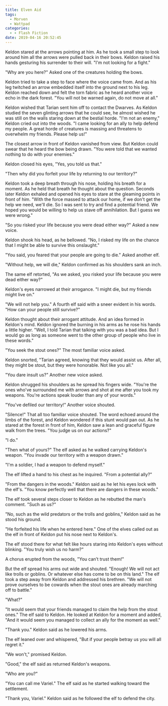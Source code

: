 ```yaml
---
title: Elven Aid
tags:
  - Morven
  - Wattpad
categories:
  - - Flash Fiction
date: 2019-04-16 20:52:45
---
```


Keldon stared at the arrows pointing at him. As he took a small step to look around him all the arrows were pulled back in their bows. Keldon raised his hands gesturing his surrender to their will. "I'm not looking for a fight."

"Why are you here?" Asked one of the creatures holding the bows.

Keldon tried to take a step to face where the voice came from. And as his leg twitched an arrow embedded itself into the ground next to his leg. Keldon reached down and felt the torn fabric as he heard another voice echo in the dark forest. "You will not be warned again, do not move at all.<!-- more -->"

Keldon wished that Tarian sent him off to contact the Dwarves. As Keldon studied the seven glinting arrows that he could see, he almost wished he was still on the walls staring down at the bestial horde. "I'm not an enemy," Keldon cried out into the woods. "I came looking for an ally to help defend my people. A great horde of creatures is massing and threatens to overwhelm my friends. Please help us!"

The closest arrow in front of Keldon vanished from view. But Keldon could swear that he heard the bow being drawn. "You were told that we wanted nothing to do with your enemies."

Keldon closed his eyes, "Yes, you told us that."

"Then why did you forfeit your life by returning to our territory?"

Keldon took a deep breath through his nose, holding his breath for a moment.  As he held that breath he thought about the question. Seconds later Keldon exhaled and opened his eyes to stare at the gleaming points in front of him. "With the force massed to attack our home, if we don't get the help we need, we'll die. So I was sent to try and find a potential friend. We hoped you would be willing to help us stave off annihilation. But I guess we were wrong."

"So you risked your life because you were dead either way?" Asked a new voice.

Keldon shook his head, as he bellowed. "No, I risked my life on the chance that I might be able to survive this onslaught."

"You said, you feared that your people are going to die." Asked another elf.

"Without help, we will die," Keldon confirmed as his shoulders sank an inch.

The same elf retorted, "As we asked, you risked your life because you were dead either way?"

Keldon's eyes narrowed at their arrogance. "I might die, but my friends might live on."

"We will not help you." A fourth elf said with a sneer evident in his words. "How can your people still survive?"

Keldon thought about their arrogant attitude. And an idea formed in Keldon's mind. Keldon ignored the burning in his arms as he rose his hands a little higher. "Well, I told Tarian that talking with you was a bad idea. But I would go as long as someone went to the other group of people who live in these words."

"You seek the stout ones?" The most familiar voice asked.

Keldon snorted, "Tarian agreed, knowing that they would assist us. After all, they might be stout, but they were honorable. Not like you all."

"You dare insult us?" Another new voice asked.

Keldon shrugged his shoulders as he spread his fingers wide. "You're the ones who've surrounded me with arrows and shot at me after you took my weapons. You're actions speak louder than any of your words."

"You've defiled our territory!" Another voice shouted.

"Silence!" That all too familiar voice shouted. The word echoed around the limbs of the forest, and Keldon wondered if this stunt would pan out. As he stared at the forest in front of him, Keldon saw a lean and graceful figure walk from the trees. "You judge us on our actions?"

"I do."

"Then what of yours?" The elf asked as he walked carrying Keldon's weapon. "You invade our territory with a weapon drawn."

"I'm a soldier, I had a weapon to defend myself."

The elf lifted a hand to his chest as he inquired. "From a potential ally?"

"From the dangers in the woods." Keldon said as he let his eyes lock with the elf's. "You know perfectly well that there are dangers in these woods."

The elf took several steps closer to Keldon as he rebutted the man's comment. "Such as us?"

"No, such as the wild predators or the trolls and goblins," Keldon said as he stood his ground.

"He forfeited his life when he entered here." One of the elves called out as the elf in front of Keldon put his nose next to Keldon's.

The elf stood there for what felt like hours staring into Keldon's eyes without blinking. "You truly wish us no harm?"

A chorus erupted from the woods, "You can’t trust them!"

But the elf spread his arms out wide and shouted. "Enough! We will not act like trolls or goblins. Or whatever else has come to be on this land." The elf took a step away from Keldon and addressed his brethren. "We will not prove ourselves to be cowards when the stout ones are already marching off to battle."

"What?"

"It would seem that your friends managed to claim the help from the stout ones." The elf said to Keldon. He looked at Keldon for a moment and added, "And it would seem you managed to collect an ally for the moment as well."

"Thank you."  Keldon said as he lowered his arms.

The elf leaned over and whispered, "But if your people betray us you will all regret it."

"We won't," promised Keldon.

"Good," the elf said as returned Keldon's weapons.

"Who are you?"

"You can call me Variel."  The elf said as he started walking toward the settlement.

"Thank you, Variel."  Keldon said as he followed the elf to defend the city.